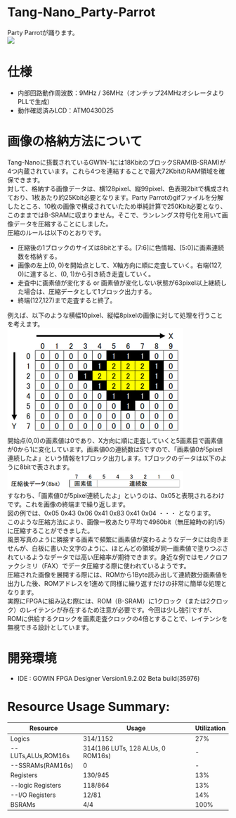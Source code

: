 # Tang-Nano_Party-Parrot
Party Parrotが踊ります。  
[![](https://img.youtube.com/vi/d6vprVDSv0o/0.jpg)](https://www.youtube.com/watch?v=d6vprVDSv0o)  

# 仕様
- 内部回路動作周波数：9MHz / 36MHz（オンチップ24MHzオシレータよりPLLで生成）
- 動作確認済みLCD：ATM0430D25

# 画像の格納方法について
Tang-Nanoに搭載されているGW1N-1には18KbitのブロックSRAM(B-SRAM)が4つ内蔵されています。これら4つを連結することで最大72KbitのRAM領域を確保できます。  
対して、格納する画像データは、横128pixel、縦99pixel、色表現2bitで構成されており、1枚あたり約25Kbit必要となります。Party Parrotのgifファイルを分解したところ、10枚の画像で構成されていたため単純計算で250Kbit必要となり、このままではB-SRAMに収まりません。そこで、ランレングス符号化を用いて画像データを圧縮することにしました。  
圧縮のルールは以下のとおりです。  

- 圧縮後の1ブロックのサイズは8bitとする。[7:6]に色情報、[5:0]に画素連続数を格納する。
- 画像の左上(0, 0)を開始点として、X軸方向に順に走査していく。右端(127, 0)に達すると、(0, 1)から引き続き走査していく。
- 走査中に画素値が変化する or 画素値が変化しない状態が63pixel以上継続した場合は、圧縮データとして1ブロック出力する。
- 終端(127,127)まで走査すると終了。

例えば、以下のような横幅10pixel、縦幅8pixelの画像に対して処理を行うことを考えます。  
<img src="doc/fig1.png" width="400">  
開始点(0,0)の画素値は0であり、X方向に順に走査していくと5画素目で画素値が0から1に変化しています。画素値0の連続数は5ですので、「画素値0が5pixel連続したよ」という情報を1ブロック出力します。1ブロックのデータは以下のように8bitで表されます。  
<img src="doc/fig2.png" width="400">  
すなわち、「画素値0が5pixel連続したよ」というのは、0x05と表現されるわけです。これを画像の終端まで繰り返します。  
図の例では、0x05 0x43 0x06 0x41 0x83 0x41 0x04 ・・・ となります。  
このような圧縮方法により、画像一枚あたり平均で4960bit（無圧縮時の約1/5）に圧縮することができました。  
風景写真のように隣接する画素で頻繁に画素値が変わるようなデータには向きませんが、白板に書いた文字のように、ほとんどの領域が同一画素値で塗りつぶされているようなデータでは高い圧縮率が期待できます。身近な例ではモノクロファクシミリ（FAX）でデータ圧縮する際に使われているようです。  
圧縮された画像を展開する際には、ROMから1Byte読み出して連続数分画素値を出力した後、ROMアドレスを1進めて同様に繰り返すだけの非常に簡単な処理となります。  
実際にFPGAに組み込む際には、ROM（B-SRAM）に1クロック（または2クロック）のレイテンシが存在するため注意が必要です。今回は少し強引ですが、ROMに供給するクロックを画素走査クロックの4倍とすることで、レイテンシを無視できる設計としています。


# 開発環境
- IDE : GOWIN FPGA Designer Version1.9.2.02 Beta build(35976)

# Resource Usage Summary:
|  Resource  |  Usage |  Utilization  |
| ---------- | ------ | ------------- |
|  Logics  |  314/1152  | 27% |
|  --LUTs,ALUs,ROM16s  |  314(186 LUTs, 128 ALUs, 0 ROM16s)  | - |
|  --SSRAMs(RAM16s)  |  0  | - |
|  Registers  |  130/945  | 13% |
|  --logic Registers  |  118/864  | 13% |
|  --I/O Registers  |  12/81  | 14% |
|  BSRAMs  |  4/4  | 100% |

